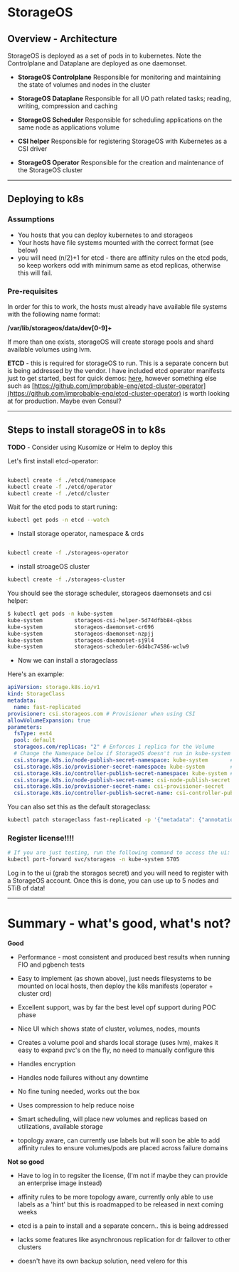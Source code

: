 # StorageOS

## Overview - Architecture

StorageOS is deployed as a set of pods in to kubernetes. Note the Controlplane and Dataplane are deployed as one daemonset.

- **StorageOS Controlplane**
  Responsible for monitoring and maintaining the state of volumes and nodes in the cluster

- **StorageOS Dataplane**
  Responsible for all I/O path related tasks; reading, writing, compression and caching

- **StorageOS Scheduler**
  Responsible for scheduling applications on the same node as applications volume

- **CSI helper**
  Responsible for registering StorageOS with Kubernetes as a CSI driver

- **StorageOS Operator**
  Responsible for the creation and maintenance of the StorageOS cluster

----------

## Deploying to k8s

### Assumptions

- You hosts that you can deploy kubernetes to and storageos
- Your hosts have file systems mounted with the correct format (see below)
- you will need (n/2)+1 for etcd - there are affinity rules on the etcd pods, so keep workers odd with minimum same as etcd replicas, otherwise this will fail.

### Pre-requisites

In order for this to work, the hosts must already have available file systems with the following name format:

**/var/lib/storageos/data/dev[0-9]+**

If more than one exists, storageOS will create storage pools and shard available volumes using lvm.

**ETCD** - this is required for storageOS to run. This is a separate concern but is being addressed by the vendor.
 I have included etcd operator manifests just to get started, best for quick demos: [here](./etcd), however something else such as [https://github.com/improbable-eng/etcd-cluster-operator](https://github.com/improbable-eng/etcd-cluster-operator) is worth looking at for production. Maybe even Consul?

----------

## Steps to install storageOS in to k8s

**TODO** - Consider using Kusomize or Helm to deploy this

Let's first install etcd-operator:

```bash

kubectl create -f ./etcd/namespace
kubectl create -f ./etcd/operator
kubectl create -f ./etcd/cluster
```

Wait for the etcd pods to start runing:

```bash
kubectl get pods -n etcd --watch
```

- Install storage operator, namespace & crds

```bash

kubectl create -f ./storageos-operator

```

- install stroageOS cluster

```bash
kubectl create -f ./storageos-cluster
```

You should see the storage scheduler, storageos daemonsets and csi helper:

```bash
$ kubectl get pods -n kube-system
kube-system          storageos-csi-helper-5d74dfbb84-qkbss                    2/2     Running
kube-system          storageos-daemonset-cr696                                3/3     Running 
kube-system          storageos-daemonset-nzpjj                                3/3     Running 
kube-system          storageos-daemonset-sj9l4                                3/3     Running 
kube-system          storageos-scheduler-6d4bc74586-wclw9                     1/1     Running 
```

- Now we can install a storageclass

Here's an example:

```yaml
apiVersion: storage.k8s.io/v1
kind: StorageClass
metadata:
  name: fast-replicated
provisioner: csi.storageos.com # Provisioner when using CSI
allowVolumeExpansion: true
parameters:
  fsType: ext4
  pool: default
  storageos.com/replicas: "2" # Enforces 1 replica for the Volume
  # Change the Namespace below if StorageOS doesn't run in kube-system
  csi.storage.k8s.io/node-publish-secret-namespace: kube-system       # Namespace that runs StorageOS Daemonset
  csi.storage.k8s.io/provisioner-secret-namespace: kube-system        # Namespace that runs StorageOS Daemonset
  csi.storage.k8s.io/controller-publish-secret-namespace: kube-system # Namespace that runs StorageOS Daemonset
  csi.storage.k8s.io/node-publish-secret-name: csi-node-publish-secret
  csi.storage.k8s.io/provisioner-secret-name: csi-provisioner-secret
  csi.storage.k8s.io/controller-publish-secret-name: csi-controller-publish-secret
```

You can also set this as the default storageclass:

```bash
kubectl patch storageclass fast-replicated -p '{"metadata": {"annotations":{"storageclass.kubernetes.io/is-default-class":"true"}}}'
```

### Register license!!!!

```bash
# If you are just testing, run the following command to access the ui:
kubectl port-forward svc/storageos -n kube-system 5705
```

Log in to the ui (grab the storagos secret) and you will need to register with a StorageOS account. Once this is done, you can use up to 5 nodes and 5TiB of data!

----------

# Summary - what's good, what's not?

**Good**

- Performance - most consistent and produced best results when running FIO and pgbench tests

- Easy to implement (as shown above), just needs filesystems to be mounted on local hosts, then deploy the k8s manifests (operator + cluster crd)

- Excellent support, was by far the best level opf support during POC phase

- Nice UI which shows state of cluster, volumes, nodes, mounts

- Creates a volume pool and shards local storage (uses lvm), makes it easy to expand pvc's on the fly, no need to manually configure this

- Handles encryption

- Handles node failures without any downtime

- No fine tuning needed, works out the box

- Uses compression to help reduce noise

- Smart scheduling, will place new volumes and replicas based on utilizations, available storage

- topology aware, can currently use labels but will soon be able to add affinity rules to ensure volumes/pods are placed across failure domains

**Not so good**

- Have to log in to regsiter the license, (I'm not if maybe they can provide an enterprise image instead)

- affinity rules to be more topology aware, currently only able to use labels as a 'hint' but this is roadmapped to be released in next coming weeks

- etcd is a pain to install and a separate concern.. this is being addressed

- lacks some features like asynchronous replication for dr failover to other clusters

- doesn't have its own backup solution, need velero for this

